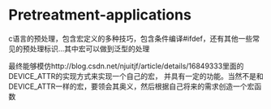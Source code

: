# Pretreatment-applications
c语言的预处理，包含宏定义的多种技巧，包含条件编译#ifdef，还有其他一些常见的预处理标识...其中宏可以做到泛型的处理


最终能够模仿http://blog.csdn.net/njuitjf/article/details/16849333里面的DEVICE_ATTR的实现方式来实现一个自己的宏，
并具有一定的功能。当然不是和DEVICE_ATTR一样的宏，要领会其奥义，然后根据自己将来的需求创造一个宏函数
